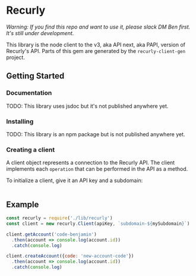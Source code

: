 # Recurly

*Warning: If you find this repo and want to use it, please slack DM Ben first. It's still under development.*

This library is the node client to the v3, aka API next, aka PAPI, version of Recurly's API. Parts of this gem are generated
by the `recurly-client-gen` project.

## Getting Started

### Documentation

TODO: This library uses jsdoc but it's not published anywhere yet.

### Installing

TODO: This library is an npm package but is not published anywhere yet.

### Creating a client

A client object represents a connection to the Recurly API. The client implements
each `operation` that can be performed in the API as a method.

To initialize a client, give it an API key and a subdomain:

```js


```

## Example

```js
const recurly = require('./lib/recurly')
const client = new recurly.Client(apiKey, `subdomain-${mySubdomain}`)

client.getAccount('code-benjamin')
  .then(account => console.log(account.id))
  .catch(console.log)

client.createAccount({code: 'new-account-code'})
  .then(account => console.log(account.id))
  .catch(console.log)
```
